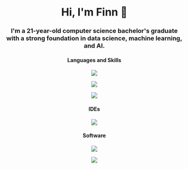 <h1 align="center">Hi, I'm Finn 👋</h1>
<h3 align="center">I'm a 21-year-old computer science bachelor's graduate <br>with a strong foundation in data science, machine learning, and AI.</h3>

<h4 align="center">Languages and Skills</h4>
<p align="center">
  <a href="https://skillicons.dev">
    <img src="https://skillicons.dev/icons?i=py,pytorch,sklearn,tensorflow" />
  </a>
</p>
<p align="center">
  <a href="https://skillicons.dev">
    <img src="https://skillicons.dev/icons?i=js,ts,html,css,jquery" />
  </a>
</p>
<p align="center">
  <a href="https://skillicons.dev">
    <img src="https://skillicons.dev/icons?i=c,cs,cpp,dotnet" />
  </a>
</p>
<h4 align="center">IDEs</h4>
<p align="center">
  <a href="https://skillicons.dev">
    <img src="https://skillicons.dev/icons?i=visualstudio,vscode,pycharm" />
  </a>
</p>
<h4 align="center">Software</h4>
<p align="center">
  <a href="https://skillicons.dev">
    <img src="https://skillicons.dev/icons?i=git,github" />
  </a>
</p>
<p align="center">
  <a href="https://skillicons.dev">
    <img src="https://skillicons.dev/icons?i=ae,ai,ps,pr" />
  </a>
</p>
